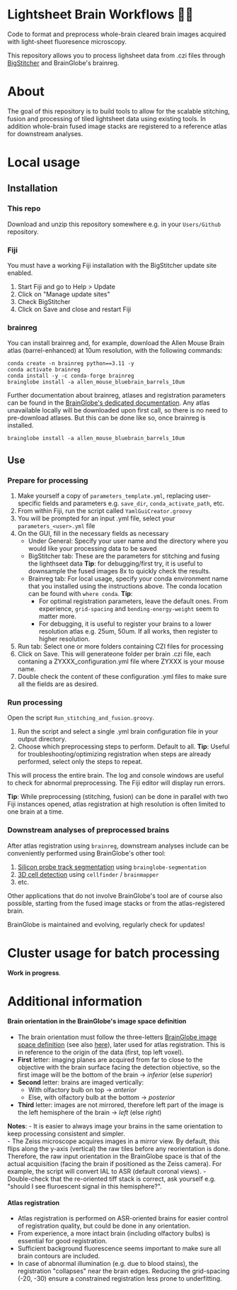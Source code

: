 # Lightsheet Brain Workflows 🔬🧠

Code to format and preprocess whole-brain cleared brain images acquired with light-sheet fluoresence microscopy. 

This repository allows you to process lighsheet data from .czi files through [BigStitcher](https://imagej.net/plugins/bigstitcher/) and BrainGlobe's brainreg.

# About
The goal of this repository is to build tools to allow for the scalable stitching, fusion and processing of tiled lightsheet data using existing tools.
In addition whole-brain fused image stacks are registered to a reference atlas for downstream analyses.

# Local usage

## Installation

### This repo

Download and unzip this repository somewhere e.g. in your `Users/Github` repository.

### Fiji 

You must have a working Fiji installation with the BigStitcher update site enabled.
1. Start Fiji and go to Help > Update
2. Click on "Manage update sites"
3. Check BigStitcher
4. Click on Save and close and restart Fiji

### brainreg

You can install brainreg and, for example, download the Allen Mouse Brain atlas (barrel-enhanced) at 10um resolution, with the following commands:

```
conda create -n brainreg python==3.11 -y
conda activate brainreg
conda install -y -c conda-forge brainreg
brainglobe install -a allen_mouse_bluebrain_barrels_10um
```

Further documentation about brainreg, atlases and registration parameters can be found in the [BrainGlobe's dedicated documentation](https://brainglobe.info/about.html).
Any atlas unavailable locally will be downloaded upon first call, so there is no need to pre-download atlases. 
But this can be done like so, once brainreg is installed.
```
brainglobe install -a allen_mouse_bluebrain_barrels_10um
```

## Use 

### Prepare for processing
1. Make yourself a copy of `parameters_template.yml`, replacing user-specific fields and parameters e.g. `save_dir`, `conda_activate_path`, etc.
2. From within Fiji, run the script called `YamlGuiCreator.groovy` 
3. You will be prompted for an input .yml file, select your `parameters_<user>.yml` file
4. On the GUI, fill in the necessary fields as necessary
	- Under General: Specify your user name and the directory where you would like your processing data to be saved
	- BigStitcher tab: These are the parameters for stitching and fusing the lighthseet data
	**Tip**: for debugging/first try, it is useful to downsample the fused images 8x to quickly check the results.
	- Brainreg tab: For local usage, specify your conda environment name that you installed using the instructions above. The conda location can be found with `where conda`.
	**Tip**: 
		- For optimal registration parameters, leave the default ones. From experience, `grid-spacing` and `bending-energy-weight` seem to matter more.
		- For debugging, it is useful to register your brains to a lower resolution atlas e.g. 25um, 50um. If all works, then register to higher resolution.
5. Run tab: Select one or more folders containing CZI files for processing
6. Click on Save. This will generateone folder per brain .czi file, each contaning a ZYXXX_configuration.yml file where ZYXXX is your mouse name.
7. Double check the content of these configuration .yml files to make sure all the fields are as desired.

### Run processing

Open the script `Run_stitching_and_fusion.groovy`.

1. Run the script and select a single .yml brain configuration file in your output directory. 
2. Choose which preprocessing steps to perform. Default to all.
	**Tip**: Useful for troubleshooting/optimizing registration when steps are already performed, select only the steps to repeat.

This will process the entire brain. The log and console windows are useful to check for abnormal preprocessing.
The Fiji editor will display run errors.

**Tip**: While preprocessing (stitching, fusion) can be done in parallel with two Fiji instances opened, atlas registration at high resolution is often limited to one brain at a time.


### Downstream analyses of preprocessed brains

After atlas registration using `brainreg`, downstream analyses include can be conveniently performed using BrainGlobe's other tool:
1. [Silicon probe track segmentation](https://brainglobe.info/tutorials/segmenting-1d-tracks.html) using `brainglobe-segmentation`
2. [3D cell detection](https://brainglobe.info/tutorials/cellfinder-detection.html]) using `cellfinder` / `brainmapper`
3. etc.

Other applications that do not involve BrainGlobe's tool are of course also possible, starting from the fused image stacks or from the atlas-registered brain.

BrainGlobe is maintained and evolving, regularly check for updates!

# Cluster usage for batch processing

**Work in progress**.

# Additional information

#### Brain orientation in the BrainGlobe's image space definition
- The brain orientation must follow the three-letters [BrainGlobe image space definition](https://brainglobe.info/documentation/setting-up/image-definition.html) (see also [here](https://github.com/brainglobe/bg-space)), later used for atlas registration. This is in reference to the origin of the data (first, top left voxel).
- **First** letter: imaging planes are acquired from far to close to the objective with the brain surface facing the detection objective, so the first image will be the bottom of the brain &rarr; _inferior_ (else _superior_)
- **Second** letter: brains are imaged vertically:
  - With olfactory bulb on top &rarr; _anterior_ 
  - Else, with olfactory bulb at the bottom &rarr; _posterior_
- **Third** letter: images are not mirrored, therefore left part of the image is the left hemisphere of the brain &rarr; _left_ (else _right_)

**Notes**: 
	- It is easier to always image your brains in the same orientation to keep processing consistent and simpler.  
	- The Zeiss microscope acquires images in a mirror view. By default, this flips along the y-axis (vertical) the raw tiles before any reorientation is done. 
	Therefore, the raw input orientation in the BrainGlobe space is that of the actual acquisition (facing the brain if positioned as the Zeiss camera).
	For example, the script will convert IAL to ASR (default coronal views). 
	- Double-check that the re-oriented tiff stack is correct, ask yourself e.g. "should I see fluroescent signal in this hemisphere?".
	
	
#### Atlas registration
- Atlas registration is performed on ASR-oriented brains for easier control of registration quality, but could be done in any orientation.
- From experience, a more intact brain (including olfactory bulbs) is essential for good registration.
- Sufficient background fluorescence seems important to make sure all brain contours are included.
- In case of abnormal illumination (e.g. due to blood stains), the registration "collapses" near the brain edges. Reducing the grid-spacing (-20, -30) ensure a constrained registration less prone to underfitting.
	
